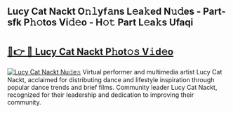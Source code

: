 ## Lucy Cat Nackt O𝚗𝚕yf𝚊ns L𝚎a𝚔ed N𝚞𝚍es - Part-sfk P𝚑𝚘tos Vi𝚍𝚎o - H𝚘𝚝 Part L𝚎a𝚔s Ufaqi

# <h2><a href="http://kfep2o.oniu.top/?m=Lucy+Cat+Nackt">🔗👉 🔴 Lucy Cat Nackt P𝚑ot𝚘𝚜 V𝚒d𝚎o</a></h2>

[![Lucy Cat Nackt Nu𝚍e𝚜](https://i.imgur.com/0qMVB7G.gif)](http://kfep2o.oniu.top/?m=Lucy+Cat+Nackt)
Virtual performer and multimedia artist Lucy Cat Nackt, acclaimed for distributing dance and lifestyle inspiration through popular dance trends and brief films. Community leader Lucy Cat Nackt, recognized for their leadership and dedication to improving their community.  
